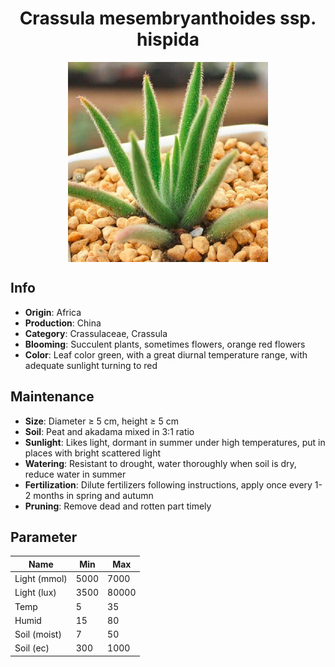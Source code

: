 <h1 align='center'>Crassula mesembryanthoides ssp. hispida</h1>
<p align="center">
    <img 
        align='center'
        width='320'
        src="../images/crassula mesembryanthoides ssp hispida.png" 
        alt='Crassula mesembryanthoides ssp. hispida' />
</p>

## Info

 - **Origin**: Africa
 - **Production**: China
 - **Category**: Crassulaceae, Crassula
 - **Blooming**: Succulent plants, sometimes flowers, orange red flowers
 - **Color**: Leaf color green, with a great diurnal temperature range, with adequate sunlight turning to red

## Maintenance

 - **Size**: Diameter ≥ 5 cm, height ≥ 5 cm
 - **Soil**: Peat and akadama mixed in 3:1 ratio
 - **Sunlight**: Likes light, dormant in summer under high temperatures, put in places with bright scattered light
 - **Watering**: Resistant to drought, water thoroughly when soil is dry, reduce water in summer
 - **Fertilization**: Dilute fertilizers following instructions,  apply once every 1-2 months in spring and autumn
 - **Pruning**: Remove dead and rotten part timely

## Parameter

| Name         | Min  | Max   |
|--------------|------|-------|
| Light (mmol) | 5000 | 7000  |
| Light (lux)  | 3500 | 80000 |
| Temp         | 5    | 35    |
| Humid        | 15   | 80    |
| Soil (moist) | 7   | 50    |
| Soil (ec)    | 300  | 1000  |